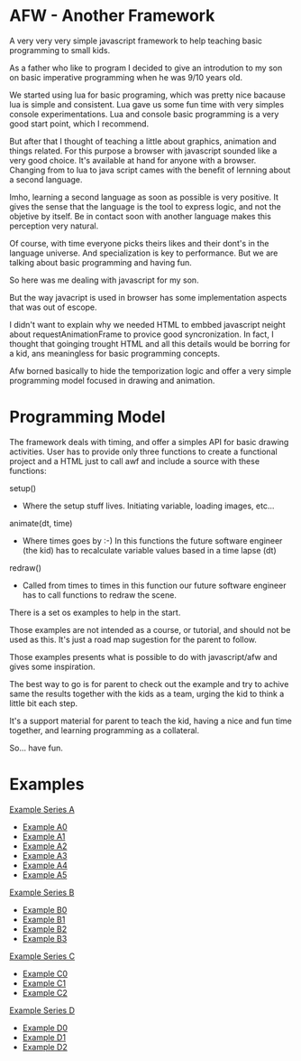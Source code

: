 AFW - Another Framework
=======================

A very very very simple javascript framework to help teaching basic programming to small kids.

As a father who like to program I decided to give an introdution to my son on basic imperative programming when he was 9/10 years old.

We started using lua for basic programing, which was pretty nice bacause lua is simple and consistent.
Lua gave us some fun time with very simples console experimentations.
Lua and console basic programming is a very good start point, which I recommend.

But after that I thought of teaching a little about graphics, animation and things related.
For this purpose a browser with javascript sounded like a very good choice. It's available at hand for anyone with a browser.
Changing from to lua to java script cames with the benefit of lernning about a second language.

Imho, learning a second language as soon as possible is very positive.
It gives the sense that the language is the tool to express logic, and not the objetive by itself.
Be in contact soon with another language makes this perception very natural.

Of course, with time everyone picks theirs likes and their dont's in the language universe.
And specialization is key to performance. But we are talking about basic programming and having fun.

So here was me dealing with javascript for my son.

But the way javacript is used in browser has some implementation aspects that was out of escope.

I didn't want to explain why we needed HTML to embbed javascript neight about requestAnimationFrame to provice good syncronization.
In fact, I thought that goinging trought HTML and all this details would be borring for a kid, ans meaningless for basic programming concepts.

Afw borned basically to hide the temporization logic and offer a very simple programming model focused in drawing and animation.


Programming Model
=================

The framework deals with timing, and offer a simples API for basic drawing activities.
User has to provide only three functions to create a functional project and a HTML just to call awf and include a source with these functions:

setup()
  - Where the setup stuff lives. Initiating variable, loading images, etc...

animate(dt, time)
  - Where times goes by :-)
    In this functions the future software engineer (the kid) has to recalculate variable values based in a time lapse (dt)
    
redraw()
  - Called from times to times
    in this function our future software engineer has to call functions to redraw the scene.
	

There is a set os examples to help in the start.

Those examples are not intended as a course, or tutorial, and should not be used as this.
It's just a road map sugestion for the parent to follow.

Those examples presents what is possible to do with javascript/afw and gives some inspiration.

The best way to go is for parent to check out the example and try to achive same the results together with the kids as a team, urging the kid to think a little bit each step.

It's a support material for parent to teach the kid, having a nice and fun time together, and learning programming as a collateral.

So... have fun.

Examples
========

[Example Series A](https://github.com/iamkky/afw/blob/main/example_a/README.md)

 * [Example A0](https://iamkky.github.io/afw/example_a/a0)
 * [Example A1](https://iamkky.github.io/afw/example_a/a1)
 * [Example A2](https://iamkky.github.io/afw/example_a/a2)
 * [Example A3](https://iamkky.github.io/afw/example_a/a3)
 * [Example A4](https://iamkky.github.io/afw/example_a/a4)
 * [Example A5](https://iamkky.github.io/afw/example_a/a5)
 
[Example Series B](https://github.com/iamkky/afw/blob/main/example_b/README.md)

 * [Example B0](https://iamkky.github.io/afw/example_b/b0)
 * [Example B1](https://iamkky.github.io/afw/example_b/b1)
 * [Example B2](https://iamkky.github.io/afw/example_b/b2)
 * [Example B3](https://iamkky.github.io/afw/example_b/a3)

[Example Series C](https://github.com/iamkky/afw/blob/main/example_c/README.md)

 * [Example C0](https://iamkky.github.io/afw/example_c/c0)
 * [Example C1](https://iamkky.github.io/afw/example_c/c1)
 * [Example C2](https://iamkky.github.io/afw/example_c/c2)
 
[Example Series D](https://github.com/iamkky/afw/blob/main/example_d/README.md)

 * [Example D0](https://iamkky.github.io/afw/example_d/d0)
 * [Example D1](https://iamkky.github.io/afw/example_d/d1)
 * [Example D2](https://iamkky.github.io/afw/example_d/d2)
 



